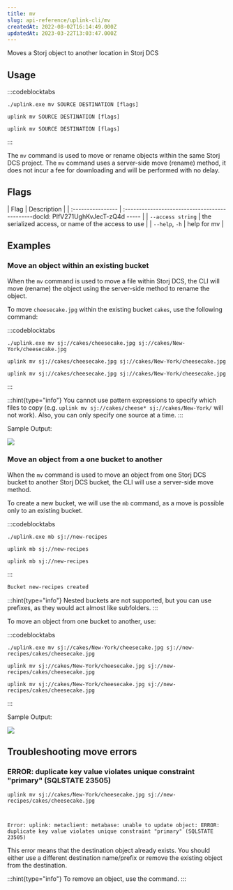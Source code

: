 ```yaml
---
title: mv
slug: api-reference/uplink-cli/mv
createdAt: 2022-08-02T16:14:49.000Z
updatedAt: 2023-03-22T13:03:47.000Z
---
```


Moves a Storj object to another location in Storj DCS

## Usage

:::codeblocktabs
```windows
./uplink.exe mv SOURCE DESTINATION [flags]
```

```linux
uplink mv SOURCE DESTINATION [flags]
```

```macos
uplink mv SOURCE DESTINATION [flags]
```
:::

The `mv` command is used to move or rename objects within the same Storj DCS project. The `mv` command uses a server-side move (rename) method, it does not incur a fee for downloading and will be performed with no delay.

## Flags

| Flag              | Description                                         |
| :---------------- | :---------------------------------------------docId: PIfV271UghKvJecT-zQ4d
----- |
| `--access string` | the serialized access, or name of the access to use |
| `--help`, `-h`    | help for mv                                         |

## Examples

### Move an object within an existing bucket

When the `mv` command is used to move a file within Storj DCS, the CLI will move (rename) the object using the server-side method to rename the object.

To move `cheesecake.jpg` within the existing bucket `cakes`, use the following command:

:::codeblocktabs
```windows
./uplink.exe mv sj://cakes/cheesecake.jpg sj://cakes/New-York/cheesecake.jpg
```

```linux
uplink mv sj://cakes/cheesecake.jpg sj://cakes/New-York/cheesecake.jpg
```

```macos
uplink mv sj://cakes/cheesecake.jpg sj://cakes/New-York/cheesecake.jpg
```
:::

:::hint{type="info"}
You cannot use pattern expressions to specify which files to copy (e.g. `uplink mv sj://cakes/cheese* sj://cakes/New-York/` will not work). Also, you can only specify one source at a time.
:::

Sample Output:

![](https://archbee-image-uploads.s3.amazonaws.com/kv3plx2xmXcUGcVl4Lttj/fn1JZRT4fFBmNXrzIoBNU_output.png)

### Move an object from a one bucket to another

When the `mv` command is used to move an object from one Storj DCS bucket to another Storj DCS bucket, the CLI will use a server-side move method.

To create a new bucket, we will use the `mb` command, as a move is possible only to an existing bucket.

:::codeblocktabs
```windows
./uplink.exe mb sj://new-recipes
```

```linux
uplink mb sj://new-recipes
```

```macos
uplink mb sj://new-recipes
```
:::

```powershell
Bucket new-recipes created
```

:::hint{type="info"}
Nested buckets are not supported, but you can use prefixes, as they would act almost like subfolders.
:::

To move an object from one bucket to another, use:

:::codeblocktabs
```windows
./uplink.exe mv sj://cakes/New-York/cheesecake.jpg sj://new-recipes/cakes/cheesecake.jpg
```

```linux
uplink mv sj://cakes/New-York/cheesecake.jpg sj://new-recipes/cakes/cheesecake.jpg
```

```macos
uplink mv sj://cakes/New-York/cheesecake.jpg sj://new-recipes/cakes/cheesecake.jpg
```
:::

Sample Output:

![](https://archbee-image-uploads.s3.amazonaws.com/kv3plx2xmXcUGcVl4Lttj/20_CzBv8l7lU3s83u0GVS_output2.png)

## Troubleshooting move errors

### ERROR: duplicate key value violates unique constraint "primary" (SQLSTATE 23505)

```Text
uplink mv sj://cakes/New-York/cheesecake.jpg sj://new-recipes/cakes/cheesecake.jpg



Error: uplink: metaclient: metabase: unable to update object: ERROR: duplicate key value violates unique constraint "primary" (SQLSTATE 23505)
```

This error means that the destination object already exists. You should either use a different destination name/prefix or remove the existing object from the destination.

:::hint{type="info"}
To remove an object, use the [](docId\:eavv_906IH-39ylIXq30d)  command.
:::

